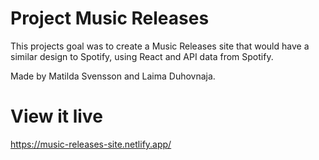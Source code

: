 # Project Music Releases
This projects goal was to create a Music Releases site that would have a similar design to Spotify, using React and API data from Spotify.

Made by Matilda Svensson and Laima Duhovnaja.

# View it live
https://music-releases-site.netlify.app/
